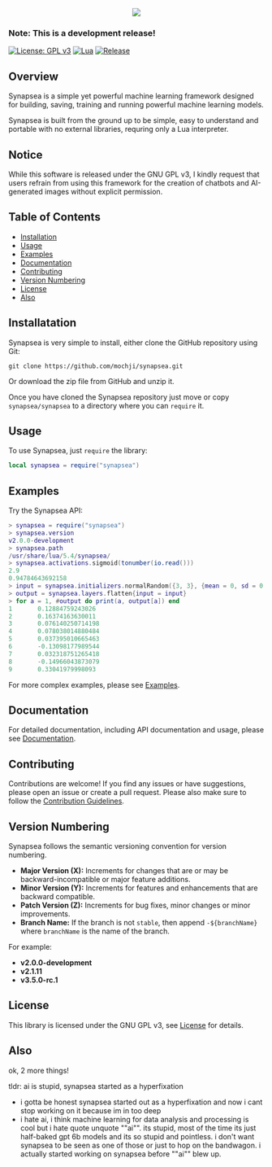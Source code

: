 <p align="center">
    <img src="https://github.com/mochji/synapsea/assets/117334318/1c07a93b-5e83-4a1e-891e-632e7b460f87">
</p>

### **Note: This is a development release!**

[![License: GPL v3](https://img.shields.io/badge/License-GPLv3-blue.svg)](https://www.gnu.org/licenses/gpl-3.0)
[![Lua](https://img.shields.io/badge/Lua-5.4%2B-blueviolet)](https://www.lua.org/)
[![Release](https://img.shields.io/github/v/release/mochji/synapsea)](https://github.com/mochji/synapsea/releases)

## Overview

Synapsea is a simple yet powerful machine learning framework designed for building, saving, training and running powerful machine learning models.

Synapsea is built from the ground up to be simple, easy to understand and portable with no external libraries, requring only a Lua interpreter.

## Notice

While this software is released under the GNU GPL v3, I kindly request that users refrain from using this framework for the creation of chatbots and AI-generated images without explicit permission.

## Table of Contents

 - [Installation](#installation)
 - [Usage](#usage)
 - [Examples](#examples)
 - [Documentation](#documentation)
 - [Contributing](#contributing)
 - [Version Numbering](#version-numbering)
 - [License](#license)
 - [Also](#also)

## Installatation

Synapsea is very simple to install, either clone the GitHub repository using Git:

```
git clone https://github.com/mochji/synapsea.git
```

Or download the zip file from GitHub and unzip it.

Once you have cloned the Synapsea repository just move or copy `synapsea/synapsea` to a directory where you can `require` it.

## Usage

To use Synapsea, just `require` the library:

```lua
local synapsea = require("synapsea")
```

## Examples

Try the Synapsea API:

```lua
> synapsea = require("synapsea")
> synapsea.version
v2.0.0-development
> synapsea.path
/usr/share/lua/5.4/synapsea/
> synapsea.activations.sigmoid(tonumber(io.read()))
2.9
0.94784643692158
> input = synapsea.initializers.normalRandom({3, 3}, {mean = 0, sd = 0.1})
> output = synapsea.layers.flatten{input = input}
> for a = 1, #output do print(a, output[a]) end
1       0.12884759243026
2       0.16374163630011
3       0.076140250714198
4       0.078038014880484
5       0.037395010665463
6       -0.13098177989544
7       0.032318751265418
8       -0.14966043873079
9       0.33041979998093
```

For more complex examples, please see [Examples](https://sites.google.com/view/synapsea/api/examples).

## Documentation

For detailed documentation, including API documentation and usage, please see [Documentation](https://sites.google.com/view/synapsea/api/documentation).

## Contributing

Contributions are welcome! If you find any issues or have suggestions, please open an issue or create a pull request. Please also make sure to follow the [Contribution Guidelines](CONTRIBUTING.md).

## Version Numbering

Synapsea follows the semantic versioning convention for version numbering.

- **Major Version (X):** Increments for changes that are or may be backward-incompatible or major feature additions.
- **Minor Version (Y):** Increments for features and enhancements that are backward compatible.
- **Patch Version (Z):** Increments for bug fixes, minor changes or minor improvements.
- **Branch Name:** If the branch is not `stable`, then append `-${branchName}` where `branchName` is the name of the branch.

For example:

- **v2.0.0-development**
- **v2.1.11**
- **v3.5.0-rc.1**

## License

This library is licensed under the GNU GPL v3, see [License](https://www.gnu.org/licenses/gpl-3.0.en.html) for details.

## Also

ok, 2 more things!

tldr: ai is stupid, synapsea started as a hyperfixation

 - i gotta be honest synapsea started out as a hyperfixation and now i cant stop working on it because im in too deep
 - i hate ai, i think machine learning for data analysis and processing is cool but i hate quote unquote ""ai"". its stupid, most of the time its just half-baked gpt 6b models and its so stupid and pointless. i don't want synapsea to be seen as one of those or just to hop on the bandwagon. i actually started working on synapsea before ""ai"" blew up.
